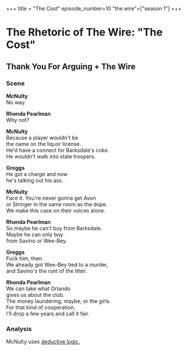 +++
title = "The Cost"
episode_number=10
"the wire"=["season 1"]
+++


# The Rhetoric of The Wire: "The Cost"
## Thank You For Arguing + The Wire
### Scene
**McNulty**  
No way.  
  
**Rhonda Pearlman**  
Why not?  
  
**McNulty**  
Because a player wouldn't be  
the name on the liquor license.  
He'd have a connect for Barksdale's coke.  
He wouldn't walk into state troopers.  
  
**Greggs**  
He got a charge and now  
he's talking out his ass.  
  
**McNulty**  
Face it. You're never gonna get Avon  
or Stringer in the same room as the dope.  
We make this case on their voices alone.  
  
**Rhonda Pearlman**  
So maybe he can't buy from Barksdale.  
Maybe he can only buy  
from Savino or Wee-Bey.  
  
**Greggs**  
Fuck him, then.  
We already got Wee-Bey tied to a murder,  
and Savino's the runt of the litter.  
  
**Rhonda Pearlman**  
We can take what Orlando  
gives us about the club.  
The money laundering, maybe, or the girls.  
For that kind of cooperation,  
I'll drop a few years and call it fair.  
  
### Analysis
McNulty uses [deductive logic.]()
